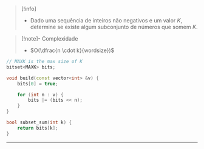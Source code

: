 > [!info]
> - Dado uma sequência de inteiros não negativos e um valor $K$, determine se existe algum subconjunto de números que somem $K$.

> [!note]- Complexidade
> - $O(\dfrac{n \cdot k}{wordsize})$

```cpp
// MAXK is the max size of K
bitset<MAXK> bits;

void build(const vector<int> &v) {
	bits[0] = true;

	for (int n : v) {
		bits |= (bits << n);
	}
}

bool subset_sum(int k) {
	return bits[k];
}
```

---
